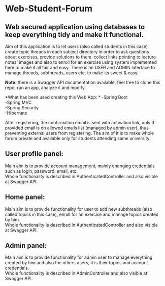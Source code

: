 # Web-Student-Forum
## Web secured application using databases to keep everything tidy and make it functional. 

Aim of this application is to let users (also called students in this case) create topic threads in each subject directory in order to 
ask questions about exercises, provide solutions to them, collect links pointing to lecture notes' images and also to enroll for an exercise 
using system implemented here to make it all fair and easy. There is an USER and ADMIN interface to manage threads, subthreads, users etc. to make 
its sweet & easy.

**Note**: there is a Swagger API documentation available, feel free to clone this repo, run an app, analyze it and modify.

*What has been used creating this Web App: * 
-Spring Boot   
-Spring MVC   
-Spring Security   
-Hibernate   

After registering, the confirmation email is sent with activation link, only if provided email is on allowed emails list (managed by admin user),
thus preventing external users from registering. The aim of it is to make whole forum private and available only for students attending same university.

## **User profile panel**:
Main aim is to provide account management, mainly changing credentials such as login, password, email, etc.  
Whole functionality is described in AuthenticatedController and also visible at Swagger API.    

## **Home panel**:   
Main aim is to provide functionality for user to add new subthreads (also called topics in this case), enroll for an exercise and manage topics
created by him.  
Whole functionality is described in AuthenticatedController and also visible at Swagger API.     

## **Admin panel**: 
Main aim is to provide functionality for admin user to manage everything created by him and also the others users, it is their topics and account credentials.  
Whole functionality is described in AdminController and also visible at Swagger API.
